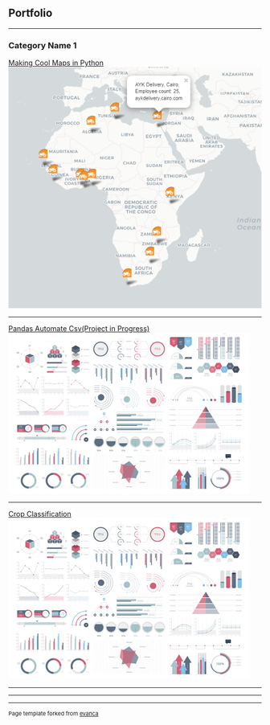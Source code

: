 ## Portfolio

---

### Category Name 1 

[Making Cool Maps in Python](/coolmaps)
<img src="images/snapshot for portfo cool maps.png?raw=true"/>

---
[Pandas Automate Csv(Project in Progress)](/pdf/sample_presentation.pdf)
<img src="images/dummy_thumbnail.jpg?raw=true"/>

---
[Crop Classification](http://example.com/)
<img src="images/dummy_thumbnail.jpg?raw=true"/>

---

<!--[Project 3 Title](http://example.com/) -->
<!--[Project 4 Title](http://example.com/) -->
<!--[Project 5 Title](http://example.com/) -->

---




---
<p style="font-size:11px">Page template forked from <a href="https://github.com/evanca/quick-portfolio">evanca</a></p>
<!-- Remove above link if you don't want to attibute -->
